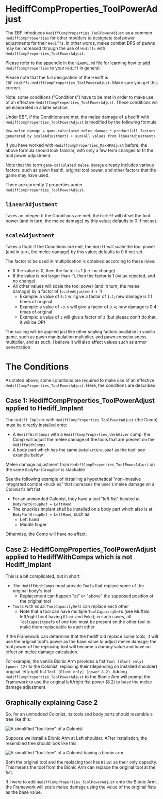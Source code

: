 # HediffCompProperties_ToolPowerAdjust

The EBF introduces `HediffCompProperties_ToolPowerAdjust` as a common `HediffCompProperties` for other modders to designate tool power adjustments for their `Hediff`s. In other words, melee combat DPS of pawns may be increased through the use of `Hediffs` with `HediffCompProperties_ToolPowerAdjust`.

Please refer to the appendix in the `README.md` file for learning how to add `HediffCompProperties` to your `Hediff` in general.

Please note that the full designation of the Hediff is `EBF.Hediffs.HediffCompProperties_ToolPowerAdjust`. Make sure you get this correct.

Note: some conditions ("Conditions") have to be met in order to make use of an effective `HediffCompProperties_ToolPowerAdjust`. These conditions will be elaborated in a later section.

Under EBF, if the Conditions are met, the melee damage of a hediff with `HediffCompProperties_ToolPowerAdjust` is modified by the following formula:

```New melee damage = game-calculated melee damage * product(all factors generated by scaleAdjustment) + sum(all values from linearAdjustment)```.

If you have worked with `HediffCompProperties_MaxHPAdjust` before, the above formula should look familiar, with only a few term changes to fit the tool power adjustment.

Note that the term `game-calculated melee damage` already includes various factors, such as pawn health, original tool power, and other factors that the game may have used.

There are currently 2 properties under `HediffCompProperties_ToolPowerAdjust`.

## `linearAdjustment`
Takes an integer: if the Conditions are met, the `Hediff` will offset the tool power (and in turn, the melee damage) by this value; defaults to 0 if not set.

## `scaleAdjustment`
Takes a float: if the Conditions are met, the `Hediff` will scale the tool power (and in turn, the melee damage) by this value; defaults to 0 if not set.

The factor to be used in multiplication is obtained according to these rules:
- If the value is 0, then the factor is 1 (i.e. no change).
- If the value is not larger than -1, then the factor is 1 (value rejected, and no change)
- All other values will scale the tool power (and in turn, the melee damage) by a factor of (`scaleAdjustment` + 1)
  - Example: a value of `0.1` will give a factor of `1.1`; new damage is 1.1 times of original
  - Example: a value of `-0.6` will give a factor of `0.4`; new damage is 0.4 times of original
  - Example: a value of `2` will give a factor of `3` (but please don't do that, it will be OP)

The scaling will be applied just like other scaling factors available in vanilla game, such as pawn manipulation multiplier, and pawn consciousness multiplier, and as such, I believe it will also affect values such as armor penertration.

# The Conditions
As stated above, some conditions are required to make use of an effective `HediffCompProperties_ToolPowerAdjust`. Here, the conditions are described.

## Case 1: HediffCompProperties_ToolPowerAdjust applied to Hediff_Implant
The `Hediff_Implant` with `HediffCompProperties_ToolPowerAdjust` (the Comp) must be directly installed onto:

- A `HediffWithComps` with a `HediffCompProperties_VerbGiver` comp: the Comp will adjust the melee damage of the tools that are present on the `HediffWithComps`
- A body part which has the same `BodyPartGroupDef` as the tool: see example below

Melee damage adjustment from `HediffCompProperties_ToolPowerAdjust` on the same `BodyPartGroupDef` is stackable

See the following example of installing a hypothetical "non-invasive integrated combat knuckles" that increases the user's melee damage on a Colonist's left fist
- For an unmodded Colonist, they have a tool "left fist" located at `BodyPartGroupDef = LeftHand`
- The knuckles implant shall be installed on a body part which also is at `BodyPartGroupDef = LeftHand`, such as:
  - Left hand
  - Middle finger

Otherwise, the Comp will have no effect.

## Case 2: HediffCompProperties_ToolPowerAdjust applied to HediffWithComps which is not Hediff_Implant
This is a bit complicated, but in short:

- The `HediffWithComps` must provide `Tool`s that replace some of the original body's tool
  - Replacement can happen "at" or "above" the supposed position of the original tool
- `Tool`s with equal `ToolCapacityDef`s can replace each other
  - Note that a tool can have multiple `ToolCapacityDef`s (see Muffalo left/right hoof having `Blunt` and `Poke`); in such cases, all `ToolCapacityDef`s of one tool must be present on the other tool to make them replaceable to each other

If the Framework can determine that the hediff did replace some tools, it will use the original tool's power as the base value to adjust melee damage; the tool power of the replacing tool will become a dummy value and have no effect on melee damage calculation.

For example, the vanilla Bionic Arm provides a fist `Tool (Blunt only) (power 12)` to the Colonist, replacing their (depending on installed shoulder) original left/right fist `Tool (Blunt only) (power 8.2)`. Adding `HediffCompProperties_ToolPowerAdjust` to the Bionic Arm will prompt the Framework to use the original left/right fist power (8.2) to base the melee damage adjustment.

## Graphically explaining Case 2
So, for an unmodded Colonist, its tools and body parts should resemble a tree like this:

![A simplified "tool-tree" of a Colonist](Graph01_BodyPartTree.png)

Suppose we install a BIonic Arm at Left shoulder. AFter installation, the resembled tree should look like this:

![A simplified "tool-tree" of a Colonist having a bionic arm](Graph02_BionicInShoulder.png)

Both the original tool and the replacing tool has `Blunt` as their only capacity. This means the tool from the Bionic Arm can replace the original tool at the fist.

If I were to add `HediffCompProperties_ToolPowerAdjust` onto the Bionic Arm, the Framework will scale melee damage using the value of the original fists as the base value.
